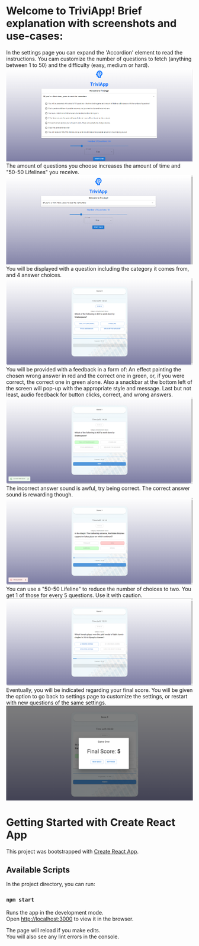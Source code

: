 # Welcome to TriviApp! Brief explanation with screenshots and use-cases:
In the settings page you can expand the 'Accordion' element to read the instructions. You cam customize the number of questions to fetch (anything between 1 to 50) and the difficulty (easy, medium or hard).
![My Image](./public/app_screenshots/settings-unexpanded.png)
The amount of questions you choose increases the amount of time and "50-50 Lifelines" you receive.
![My Image](./public/app_screenshots/settings.png)
You will be displayed with a question including the category it comes from, and 4 answer choices.
![My Image](./public/app_screenshots/triviagame.png)
You will be provided with a feedback in a form of: An effect painting the chosen wrong answer in red and the correct one in green, or, if you were correct, the correct one in green alone. Also a snackbar at the bottom left of the screen will pop-up with the appropriate style and message. Last but not least, audio feedback for button clicks, correct, and wrong answers.
![My Image](./public/app_screenshots/triviagame-question-correct.png)
The incorrect answer sound is awful, try being correct. The correct answer sound is rewarding though.
![My Image](./public/app_screenshots/triviagame-question-wrong.png)
You can use a "50-50 Lifeline" to reduce the number of choices to two. You get 1 of those for every 5 questions. Use it with caution.
![My Image](./public/app_screenshots/triviagame-question-fifty-fifty-redeemed.png)
Eventually, you will be indicated regarding your final score. You will be given the option to go back to settings page to customize the settings, or restart with new questions of the same settings.
![My Image](./public/app_screenshots/gameOverModal.png)


# Getting Started with Create React App

This project was bootstrapped with [Create React App](https://github.com/facebook/create-react-app).

## Available Scripts

In the project directory, you can run:

### `npm start`

Runs the app in the development mode.\
Open [http://localhost:3000](http://localhost:3000) to view it in the browser.

The page will reload if you make edits.\
You will also see any lint errors in the console.


